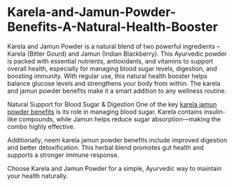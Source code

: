 # Karela-and-Jamun-Powder-Benefits-A-Natural-Health-Booster
Karela and Jamun Powder is a natural blend of two powerful ingredients – Karela (Bitter Gourd) and Jamun (Indian Blackberry). This Ayurvedic powder is packed with essential nutrients, antioxidants, and vitamins to support overall health, especially for managing blood sugar levels, digestion, and boosting immunity. With regular use, this natural health booster helps balance glucose levels and strengthens your body from within. The karela and jamun powder benefits make it a smart addition to any wellness routine.

Natural Support for Blood Sugar & Digestion
One of the key [karela jamun powder benefits](https://sukhyam.in/products/karela-jamun-powder-natural-health-booster) is its role in managing blood sugar. Karela contains insulin-like compounds, while Jamun helps reduce sugar absorption—making the combo highly effective.

Additionally, neem karela jamun powder benefits include improved digestion and better detoxification. This herbal blend promotes gut health and supports a stronger immune response.

Choose Karela and Jamun Powder for a simple, Ayurvedic way to maintain your health naturally.
